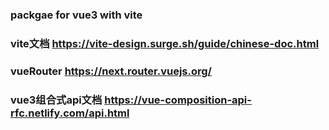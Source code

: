 ### packgae for vue3 with vite


### vite文档 https://vite-design.surge.sh/guide/chinese-doc.html
### vueRouter https://next.router.vuejs.org/
### vue3组合式api文档 https://vue-composition-api-rfc.netlify.com/api.html
